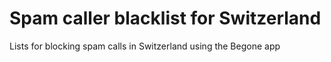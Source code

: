 # Spam caller blacklist for Switzerland

Lists for blocking spam calls in Switzerland using the Begone app
